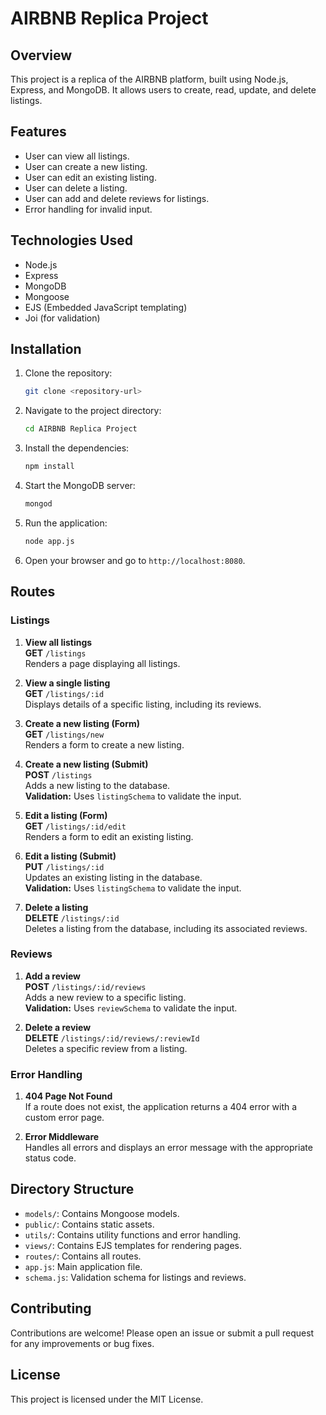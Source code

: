 # AIRBNB Replica Project

## Overview
This project is a replica of the AIRBNB platform, built using Node.js, Express, and MongoDB. It allows users to create, read, update, and delete listings.

## Features
- User can view all listings.
- User can create a new listing.
- User can edit an existing listing.
- User can delete a listing.
- User can add and delete reviews for listings.
- Error handling for invalid input.

## Technologies Used
- Node.js
- Express
- MongoDB
- Mongoose
- EJS (Embedded JavaScript templating)
- Joi (for validation)

## Installation
1. Clone the repository:
   ```bash
   git clone <repository-url>
   ```
2. Navigate to the project directory:
   ```bash
   cd AIRBNB Replica Project
   ```
3. Install the dependencies:
   ```bash
   npm install
   ```
4. Start the MongoDB server:
   ```bash
   mongod
   ```
5. Run the application:
   ```bash
   node app.js
   ```
6. Open your browser and go to `http://localhost:8080`.

## Routes

### Listings
1. **View all listings**  
   **GET** `/listings`  
   Renders a page displaying all listings.

2. **View a single listing**  
   **GET** `/listings/:id`  
   Displays details of a specific listing, including its reviews.

3. **Create a new listing (Form)**  
   **GET** `/listings/new`  
   Renders a form to create a new listing.

4. **Create a new listing (Submit)**  
   **POST** `/listings`  
   Adds a new listing to the database.  
   **Validation:** Uses `listingSchema` to validate the input.

5. **Edit a listing (Form)**  
   **GET** `/listings/:id/edit`  
   Renders a form to edit an existing listing.

6. **Edit a listing (Submit)**  
   **PUT** `/listings/:id`  
   Updates an existing listing in the database.  
   **Validation:** Uses `listingSchema` to validate the input.

7. **Delete a listing**  
   **DELETE** `/listings/:id`  
   Deletes a listing from the database, including its associated reviews.

### Reviews
1. **Add a review**  
   **POST** `/listings/:id/reviews`  
   Adds a new review to a specific listing.  
   **Validation:** Uses `reviewSchema` to validate the input.

2. **Delete a review**  
   **DELETE** `/listings/:id/reviews/:reviewId`  
   Deletes a specific review from a listing.

### Error Handling
1. **404 Page Not Found**  
   If a route does not exist, the application returns a 404 error with a custom error page.

2. **Error Middleware**  
   Handles all errors and displays an error message with the appropriate status code.

## Directory Structure
- `models/`: Contains Mongoose models.
- `public/`: Contains static assets.
- `utils/`: Contains utility functions and error handling.
- `views/`: Contains EJS templates for rendering pages.
- `routes/`: Contains all routes.
- `app.js`: Main application file.
- `schema.js`: Validation schema for listings and reviews.

## Contributing
Contributions are welcome! Please open an issue or submit a pull request for any improvements or bug fixes.

## License
This project is licensed under the MIT License.